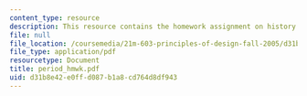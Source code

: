 ```yaml
---
content_type: resource
description: This resource contains the homework assignment on history of design.
file: null
file_location: /coursemedia/21m-603-principles-of-design-fall-2005/d31b8e42e0ffd087b1a8cd764d8df943_period_hmwk.pdf
file_type: application/pdf
resourcetype: Document
title: period_hmwk.pdf
uid: d31b8e42-e0ff-d087-b1a8-cd764d8df943
---
```

